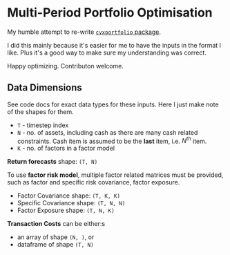 # Multi-Period Portfolio Optimisation

My humble attempt to re-write [`cvxportfolio` package](https://github.com/cvxgrp/cvxportfolio).

I did this mainly because it's easier for me to have the inputs in the format
I like. Plus it's a good way to make sure my understanding was correct.

Happy optimizing. Contributon welcome.

## Data Dimensions

See code docs for exact data types for these inputs. Here I just make note
of the shapes for them.

* `T` - timestep index
* `N` - no. of assets, including cash as there are many cash related
constraints. Cash item is assumed to be the **last** item, i.e. $N^{th}$ item.
* `K` - no. of factors in a factor model

**Return forecasts** shape: `(T, N)`

To use **factor risk model**, multiple factor related matrices must be provided,
such as factor and specific risk covariance, factor exposure.

* Factor Covariance shape: `(T, K, K)`
* Specific Covariance shape: `(T, N, N)`
* Factor Exposure shape: `(T, N, K)`

**Transaction Costs** can be either:s

* an array of shape `(N, )`, or
* dataframe of shape `(T, N)`
